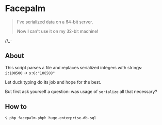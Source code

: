 # Facepalm

>I've serialized data on a 64-bit server.
>
>Now I can't use it on my 32-bit machine!

//\_-

## About

This script parses a file and replaces serialized integers with strings: `i:100500` -> `s:6:"100500"`

Let duck typing do its job and hope for the best.

But first ask yourself a question: was usage of `serialize` all that necessary?

## How to

    $ php facepalm.phph huge-enterprise-db.sql